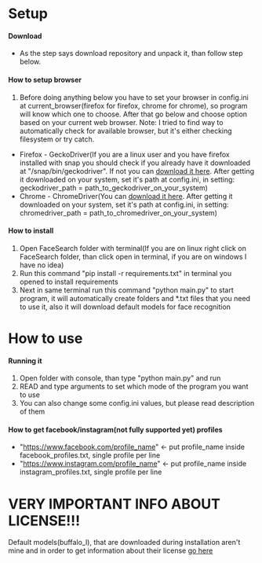 # Setup

#### Download
* As the step says download repository and unpack it, than follow step below.

#### How to setup browser
1. Before doing anything below you have to set your browser in config.ini at current_browser(firefox for firefox, chrome for chrome), so program will know which one to choose. After that go below and choose option based on your current web browser. Note: I tried to find way to automatically check for available browser, but it's either checking filesystem or try catch.

* Firefox - GeckoDriver(If you are a linux user and you have firefox installed with snap you should check if you already have it downloaded at "/snap/bin/geckodriver". If not you can [download it here](https://github.com/mozilla/geckodriver/releases). After getting it downloaded on your system, set it's path at config.ini, in setting: geckodriver_path = path_to_geckodriver_on_your_system)
* Chrome - ChromeDriver(You can [download it here](https://sites.google.com/a/chromium.org/chromedriver/downloads). After getting it downloaded on your system, set it's path at config.ini, in setting: chromedriver_path = path_to_chromedriver_on_your_system)

#### How to install
1. Open FaceSearch folder with terminal(If you are on linux right click on FaceSearch folder, than click open in terminal, if you are on windows I have no idea)
2. Run this command "pip install -r requirements.txt" in terminal you opened to install requirements
3. Next in same terminal run this command "python main.py" to start program, it will automatically create folders and *.txt files that you need to use it, also it will download default models for face recognition

# How to use

#### Running it
1. Open folder with console, than type "python main.py" and run
2. READ and type arguments to set which mode of the program you want to use
3. You can also change some config.ini values, but please read description of them

#### How to get facebook/instagram(not fully supported yet) profiles
* "https://www.facebook.com/profile_name" <- put profile_name inside facebook_profiles.txt, single profile per line
* "https://www.instagram.com/profile_name" <- put profile_name inside instagram_profiles.txt, single profile per line

# VERY IMPORTANT INFO ABOUT LICENSE!!!
Default models(buffalo_l), that are downloaded during installation aren't mine and in order to get information about their license [go here](https://github.com/deepinsight/insightface#License)